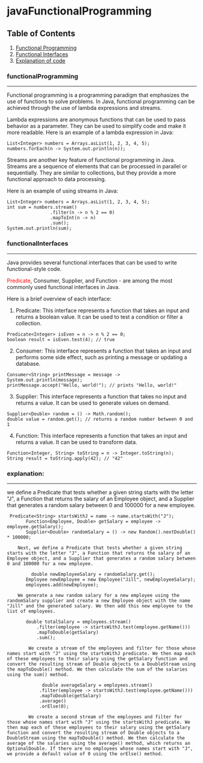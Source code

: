 # javaFunctionalProgramming

  ## Table of Contents
1. [Functional Programming](#functionalProgramming)
2. [Functional Interfaces](#functionalInterfaces)
3. [Explanation of code](#explanation)

### functionalProgramming
***
Functional programming is a programming paradigm that emphasizes the use of functions to solve problems. In Java, functional programming can be achieved through the use of lambda expressions and streams.

Lambda expressions are anonymous functions that can be used to pass behavior as a parameter. They can be used to simplify code and make it more readable. Here is an example of a lambda expression in Java:
```
List<Integer> numbers = Arrays.asList(1, 2, 3, 4, 5);
numbers.forEach(n -> System.out.println(n));
```
Streams are another key feature of functional programming in Java. Streams are a sequence of elements that can be processed in parallel or sequentially. They are similar to collections, but they provide a more functional approach to data processing.

Here is an example of using streams in Java:
```
List<Integer> numbers = Arrays.asList(1, 2, 3, 4, 5);
int sum = numbers.stream()
                .filter(n -> n % 2 == 0)
                .mapToInt(n -> n)
                .sum();
System.out.println(sum);
```
### functionalInterfaces
***
 Java provides several functional interfaces that can be used to write functional-style code. 
 
 <span style="color:red;">Predicate</span>, Consumer, Supplier, and Function - are among the most commonly used functional interfaces in Java.

Here is a brief overview of each interface:

1. Predicate: This interface represents a function that takes an input and returns a boolean value. It can be used to test a condition or filter a collection.
```
Predicate<Integer> isEven = n -> n % 2 == 0;
boolean result = isEven.test(4); // true
```
2. Consumer: This interface represents a function that takes an input and performs some side effect, such as printing a message or updating a database.
```
Consumer<String> printMessage = message -> System.out.println(message);
printMessage.accept("Hello, world!"); // prints "Hello, world!"
```
3. Supplier: This interface represents a function that takes no input and returns a value. It can be used to generate values on demand.
```
Supplier<Double> random = () -> Math.random();
double value = random.get(); // returns a random number between 0 and 1
```
4. Function: This interface represents a function that takes an input and returns a value. It can be used to transform data.
```
Function<Integer, String> toString = n -> Integer.toString(n);
String result = toString.apply(42); // "42"
```
### explanation:
***
 we define a Predicate that tests whether a given string starts with the letter "J", a Function that returns the salary of an Employee object, and a Supplier that generates a random salary between 0 and 100000 for a new employee.
 ```
  Predicate<String> startsWithJ = name -> name.startsWith("J");
        Function<Employee, Double> getSalary = employee -> employee.getSalary();
        Supplier<Double> randomSalary = () -> new Random().nextDouble() * 100000;
  ```     
        Next, we define a Predicate that tests whether a given string starts with the letter "J", a Function that returns the salary of an Employee object, and a Supplier that generates a random salary between 0 and 100000 for a new employee.
        
        
 ```  
          double newEmployeeSalary = randomSalary.get();
        Employee newEmployee = new Employee("Jill", newEmployeeSalary);
        employees.add(newEmployee);
 ```
       
        We generate a new random salary for a new employee using the randomSalary supplier and create a new Employee object with the name "Jill" and the generated salary. We then add this new employee to the list of employees.
 ```
        double totalSalary = employees.stream()
            .filter(employee -> startsWithJ.test(employee.getName()))
            .mapToDouble(getSalary)
            .sum();
```     
            We create a stream of the employees and filter for those whose names start with "J" using the startsWithJ predicate. We then map each of these employees to their salary using the getSalary function and convert the resulting stream of Double objects to a DoubleStream using the mapToDouble() method. We then calculate the sum of the salaries using the sum() method.
```
             double averageSalary = employees.stream()
            .filter(employee -> startsWithJ.test(employee.getName()))
            .mapToDouble(getSalary)
            .average()
            .orElse(0);
```   
            We create a second stream of the employees and filter for those whose names start with "J" using the startsWithJ predicate. We then map each of these employees to their salary using the getSalary function and convert the resulting stream of Double objects to a DoubleStream using the mapToDouble() method. We then calculate the average of the salaries using the average() method, which returns an OptionalDouble. If there are no employees whose names start with "J", we provide a default value of 0 using the orElse() method.
            
            
 

